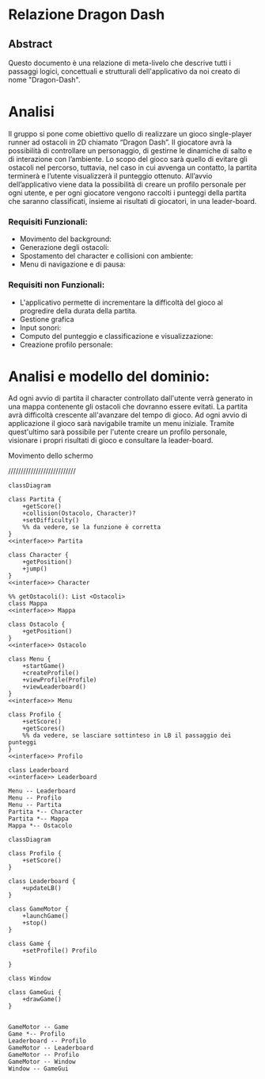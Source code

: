 # Relazione Dragon Dash

## Abstract
Questo documento è una relazione di meta-livelo che descrive tutti i passaggi logici, concettuali e strutturali dell'applicativo da noi creato di nome "Dragon-Dash". 


# Analisi
Il gruppo si pone come obiettivo quello di realizzare un gioco single-player runner ad ostacoli in 2D chiamato “Dragon Dash”.
Il giocatore avrà la possibilità di controllare un personaggio, di gestirne le dinamiche di salto e di interazione con l’ambiente. 
Lo scopo del gioco sarà quello di evitare gli ostacoli nel percorso, tuttavia, nel caso in cui avvenga un contatto, la partita terminerà e l’utente visualizzerà il punteggio ottenuto.
All’avvio dell’applicativo viene data la possibilità di creare un profilo personale per ogni utente, e per ogni giocatore vengono raccolti i punteggi della partita che saranno classificati, insieme ai risultati di giocatori, in una leader-board.

### Requisiti Funzionali:
- Movimento del background:
- Generazione degli ostacoli: 
- Spostamento del character e collisioni con ambiente:
- Menu di navigazione e di pausa:

### Requisiti non Funzionali:
- L'applicativo permette di incrementare la difficoltà del gioco al progredire della durata della partita. 
- Gestione grafica
- Input sonori:
- Computo del punteggio e classificazione e visualizzazione:
- Creazione profilo personale:

# Analisi e modello del dominio:

Ad ogni avvio di partita il character controllato dall'utente verrà generato in una mappa contenente gli ostacoli che dovranno essere evitati. La partita avrà difficoltà crescente all'avanzare del tempo di gioco. Ad ogni avvio di applicazione il gioco sarà navigabile tramite un menu iniziale. Tramite quest'ultimo sarà possibile per l'utente creare un profilo personale, visionare i propri risultati di gioco e consultare la leader-board.

Movimento dello schermo


///////////////////////////


```mermaid
classDiagram

class Partita {
    +getScore()
    +collision(Ostacolo, Character)?
    +setDifficulty()
    %% da vedere, se la funzione è corretta
}
<<interface>> Partita

class Character {
    +getPosition()
    +jump()
}
<<interface>> Character

%% getOstacoli(): List <Ostacoli>
class Mappa 
<<interface>> Mappa

class Ostacolo {
    +getPosition()
}
<<interface>> Ostacolo

class Menu {
    +startGame()
    +createProfile()
    +viewProfile(Profile)
    +viewLeaderboard()
}
<<interface>> Menu

class Profilo {
    +setScore()
    +getScores()
    %% da vedere, se lasciare sottinteso in LB il passaggio dei punteggi
}
<<interface>> Profilo

class Leaderboard
<<interface>> Leaderboard

Menu -- Leaderboard  
Menu -- Profilo 
Menu -- Partita
Partita *-- Character 
Partita *-- Mappa 
Mappa *-- Ostacolo
```

```
classDiagram

class Profilo {
    +setScore()
}

class Leaderboard {
    +updateLB()
}

class GameMotor {
    +launchGame()
    +stop()
}

class Game {
    +setProfile() Profilo
    
}

class Window

class GameGui {
    +drawGame()
}


GameMotor -- Game
Game *-- Profilo
Leaderboard -- Profilo
GameMotor -- Leaderboard
GameMotor -- Profilo
GameMotor -- Window
Window -- GameGui
```
